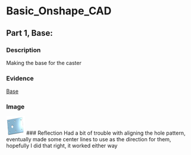 # Basic_Onshape_CAD
## Part 1, Base:

### Description
Making the base for the caster
### Evidence
[Base](https://cvilleschools.onshape.com/documents/b7f59dcac0633dd6a51cf67c/w/f829e1386e8839178e00dad1/e/706d8a15176f86e16b580eed)
### Image
<img src="images/yes.jpg" alt="base" width="50" height="50">
### Reflection
Had a bit of trouble with aligning the hole pattern, eventually made some center lines to use as the direction for them, hopefully I did that right, it worked either way
